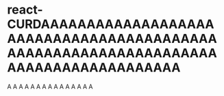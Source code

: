 # react-CURDAAAAAAAAAAAAAAAAAAAAAAAAAAAAAAAAAAAAAAAAAAAAAAAAAAAAAAAAAAAAAAAAAAAAAAAAAAAAAAAAAAAA
A
A
A
A
A
A
A
A
A
A
A
A
A
A
A